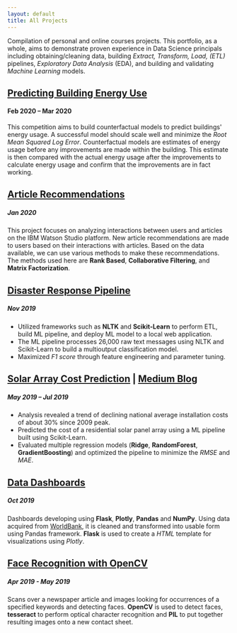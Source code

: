 ```yaml
---
layout: default
title: All Projects
---
```


Compilation of personal and online courses projects. This portfolio, as a whole, aims to demonstrate proven experience in Data Science principals including obtaining/cleaning data, building *Extract, Transform, Load, (ETL)* pipelines, *Exploratory Data Analysis* (EDA), and building and validating *Machine Learning* models.


## [Predicting Building Energy Use](https://sergatron.github.io/Predicting-Building-Energy-Use)
#### Feb 2020 – Mar 2020
This competition aims to build counterfactual models to predict buildings' energy usage. A successful model should scale well and minimize the *Root Mean Squared Log Error*. Counterfactual models are estimates of energy usage before any improvements are made within the building. This estimate is then compared with the actual energy usage after the improvements to calculate energy usage and confirm that the improvements are in fact working.


## [Article Recommendations](https://sergatron.github.io/Recommendations-IBM)
##### Jan 2020
This project focuses on analyzing interactions between users and articles on the IBM Watson Studio platform. New article recommendations are made to users based on their interactions with articles. Based on the data available, we can use various methods to make these recommendations. The methods used here are **Rank Based**, **Collaborative Filtering**, and **Matrix Factorization**.


## [Disaster Response Pipeline](https://github.com/sergatron/disaster-response-project)
##### Nov 2019
 - Utilized frameworks such as **NLTK** and **Scikit-Learn** to perform ETL, build ML pipeline, and deploy ML model to a local web application.
 - The ML pipeline processes 26,000 raw text messages using NLTK and Scikit-Learn to build a multioutput classification model.
 - Maximized *F1 score* through feature engineering and parameter tuning.


## [Solar Array Cost Prediction](https://github.com/sergatron/projects/tree/master/solar_array) | [Medium Blog](https://medium.com/analytics-vidhya/solar-panel-array-what-does-it-cost-46aaa083502)
##### May 2019 – Jul 2019
 - Analysis revealed a trend of declining national average installation costs of about 30% since 2009 peak.
 - Predicted the cost of a residential solar panel array using a ML pipeline built using Scikit-Learn.
 - Evaluated multiple regression models (**Ridge**, **RandomForest**, **GradientBoosting**) and optimized the pipeline to minimize the *RMSE* and *MAE*.


## [Data Dashboards](https://github.com/sergatron/data-dashboard)
##### Oct 2019
Dashboards developing using **Flask**, **Plotly**, **Pandas** and **NumPy**. Using data acquired from [WorldBank](https://data.worldbank.org/), it is cleaned and transformed into usable form using Pandas framework. **Flask** is used to create a *HTML* template for visualizations using *Plotly*. 


## [Face Recognition with OpenCV](https://github.com/sergatron/Coursera/tree/master/open_cv_project)
##### Apr 2019 - May 2019
Scans over a newspaper article and images looking for occurrences of a specified keywords and detecting faces. **OpenCV** is used to detect faces, **tesseract** to perform optical character recognition and **PIL** to put together resulting images onto a new contact sheet.

